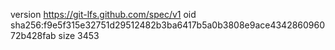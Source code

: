 version https://git-lfs.github.com/spec/v1
oid sha256:f9e5f315e32751d29512482b3ba6417b5a0b3808e9ace434286096072b428fab
size 3453
